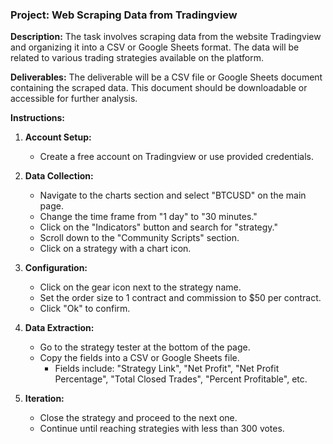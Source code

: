 ### Project: Web Scraping Data from Tradingview

**Description:**
The task involves scraping data from the website Tradingview and organizing it into a CSV or Google Sheets format. The data will be related to various trading strategies available on the platform.

**Deliverables:**
The deliverable will be a CSV file or Google Sheets document containing the scraped data. This document should be downloadable or accessible for further analysis.

**Instructions:**
1. **Account Setup:**
   - Create a free account on Tradingview or use provided credentials.

2. **Data Collection:**
   - Navigate to the charts section and select "BTCUSD" on the main page.
   - Change the time frame from "1 day" to "30 minutes."
   - Click on the "Indicators" button and search for "strategy."
   - Scroll down to the "Community Scripts" section.
   - Click on a strategy with a chart icon.
   
3. **Configuration:**
   - Click on the gear icon next to the strategy name.
   - Set the order size to 1 contract and commission to $50 per contract.
   - Click "Ok" to confirm.

4. **Data Extraction:**
   - Go to the strategy tester at the bottom of the page.
   - Copy the fields into a CSV or Google Sheets file.
     - Fields include: "Strategy Link", "Net Profit", "Net Profit Percentage", "Total Closed Trades", "Percent Profitable", etc.

5. **Iteration:**
   - Close the strategy and proceed to the next one.
   - Continue until reaching strategies with less than 300 votes.